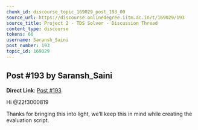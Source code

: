 ```yaml
---
chunk_id: discourse_topic_169029_post_193_00
source_url: https://discourse.onlinedegree.iitm.ac.in/t/169029/193
source_title: Project 2 - TDS Solver - Discussion Thread
content_type: discourse
tokens: 66
username: Saransh_Saini
post_number: 193
topic_id: 169029
---
```


## Post #193 by Saransh_Saini

**Direct Link**: [Post #193](https://discourse.onlinedegree.iitm.ac.in/t/169029/193)

Hi @22f3000819

Thanks for bringing this into light, we’ll keep this in mind while creating the evaluation script.
